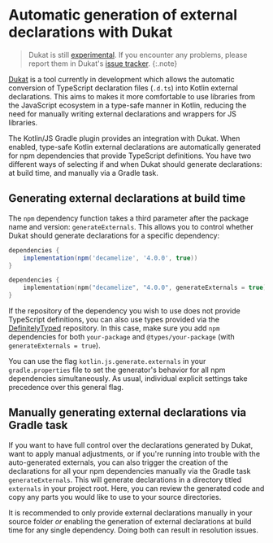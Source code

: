 [//]: # (title: Generating External Declarations with Dukat)

# Automatic generation of external declarations with Dukat
> Dukat is still [experimental](evolution/components-stability.md). If you encounter any problems, please report them in Dukat's [issue tracker](https://github.com/kotlin/dukat/issues).
{:.note}

[Dukat](https://github.com/kotlin/dukat) is a tool currently in development which allows the automatic conversion of TypeScript declaration files (`.d.ts`) into Kotlin external declarations. This aims to makes it more comfortable to use libraries from the JavaScript ecosystem in a type-safe manner in Kotlin, reducing the need for manually writing external declarations and wrappers for JS libraries.

The Kotlin/JS Gradle plugin provides an integration with Dukat. When enabled, type-safe Kotlin external declarations are automatically generated for npm dependencies that provide TypeScript definitions. You have two different ways of selecting if and when Dukat should generate declarations: at build time, and manually via a Gradle task.

## Generating external declarations at build time

The `npm` dependency function takes a third parameter after the package name and version: `generateExternals`. This allows you to control whether Dukat should generate declarations for a specific dependency:





```groovy
dependencies {
    implementation(npm('decamelize', '4.0.0', true))
}
```







```kotlin
dependencies {
    implementation(npm("decamelize", "4.0.0", generateExternals = true))
}
```




If the repository of the dependency you wish to use does not provide TypeScript definitions, you can also use types provided via the [DefinitelyTyped](https://github.com/DefinitelyTyped/DefinitelyTyped) repository. In this case, make sure you add `npm` dependencies for both `your-package` and `@types/your-package` (with `generateExternals = true`).

You can use the flag `kotlin.js.generate.externals` in your `gradle.properties` file to set the generator's behavior for all npm dependencies simultaneously. As usual, individual explicit settings take precedence over this general flag.

## Manually generating external declarations via Gradle task

If you want to have full control over the declarations generated by Dukat, want to apply manual adjustments, or if you're running into trouble with the auto-generated externals, you can also trigger the creation of the declarations for all your npm dependencies manually via the Gradle task `generateExternals`. This will generate declarations in a directory titled `externals` in your project root. Here, you can review the generated code and copy any parts you would like to use to your source directories.

It is recommended to only provide external declarations manually in your source folder _or_ enabling the generation of external declarations at build time for any single dependency. Doing both can result in resolution issues.
